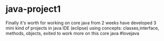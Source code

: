 # java-project1
Finally it's worth for working on core java from 2 weeks have developed 3 mini kind of projects in java IDE  (eclipse) using concepts:  classes,interface, methods, objects,  exited to work more on this core java #lovejava
